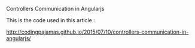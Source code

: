 Controllers Communication in Angularjs

This is the code used in this article :

http://codingpajamas.github.io/2015/07/10/controllers-communication-in-angularjs/



